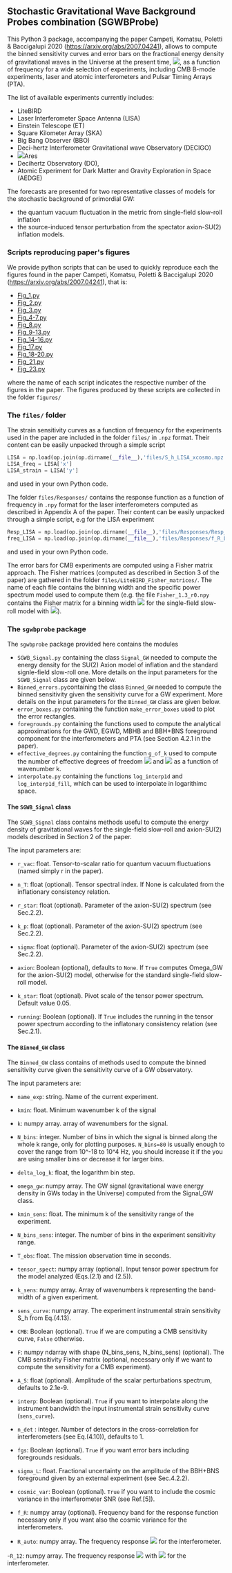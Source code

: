 ## Stochastic Gravitational Wave Background Probes combination (SGWBProbe)

This Python 3 package, accompanying the paper Campeti, Komatsu, Poletti & Baccigalupi 2020 (https://arxiv.org/abs/2007.04241), allows to compute the binned sensitivity curves and error bars on the fractional
energy density of gravitational waves in the Universe at the present time, <img src="https://render.githubusercontent.com/render/math?math=\Omega_{GW} h^2">, as a function of frequency for a wide selection of experiments, including CMB B-mode experiments, laser and atomic interferometers and Pulsar Timing Arrays (PTA).  

The list of available experiments currently includes:
- LiteBIRD 
- Laser Interferometer Space Antenna (LISA)
- Einstein Telescope (ET)
- Square Kilometer Array (SKA)
- Big Bang Observer (BBO)
- Deci-hertz Interferometer Gravitational wave Observatory (DECIGO)
- <img src="https://render.githubusercontent.com/render/math?math=\mu">Ares
- Decihertz Observatory (DO),
- Atomic Experiment for Dark Matter and Gravity Exploration in Space (AEDGE)

The forecasts are presented for two representative classes of models for the stochastic background of primordial GW:
- the quantum vacuum fluctuation in the metric from single-field slow-roll inflation 
- the source-induced tensor perturbation from the spectator axion-SU(2) inflation models. 

### Scripts reproducing paper's figures 
We provide python scripts that can be used to quickly reproduce each the figures found in the paper Campeti, Komatsu, Poletti & Baccigalupi 2020 (https://arxiv.org/abs/2007.04241), that is:

- [Fig_1.py](https://github.com/pcampeti/SGWBProbe/blob/main/Fig_1.py)
- [Fig_2.py](https://github.com/pcampeti/SGWBProbe/blob/main/Fig_2.py)
- [Fig_3.py](https://github.com/pcampeti/SGWBProbe/blob/main/Fig_3.py)
- [Fig_4-7.py](https://github.com/pcampeti/SGWBProbe/blob/main/Fig_4-7.py)
- [Fig_8.py](https://github.com/pcampeti/SGWBProbe/blob/main/Fig_8.py)
- [Fig_9-13.py](https://github.com/pcampeti/SGWBProbe/blob/main/Fig_9-13.py)
- [Fig_14-16.py](https://github.com/pcampeti/SGWBProbe/blob/main/Fig_14-16.py)
- [Fig_17.py](https://github.com/pcampeti/SGWBProbe/blob/main/Fig_17.py)
- [Fig_18-20.py](https://github.com/pcampeti/SGWBProbe/blob/main/Fig_18-20.py)
- [Fig_21.py](https://github.com/pcampeti/SGWBProbe/blob/main/Fig_21.py)
- [Fig_23.py](https://github.com/pcampeti/SGWBProbe/blob/main/Fig_23.py)

where the name of each script indicates the respective number of the figures in the paper.
The figures produced by these scripts are collected in the folder `figures/`


### The `files/` folder
The strain sensitivity curves as a function of frequency for the experiments used in the paper are included in the folder `files/` in `.npz` format.
Their content can be easily unpacked through a simple script 
```python
LISA = np.load(op.join(op.dirname(__file__),'files/S_h_LISA_xcosmo.npz'))
LISA_freq = LISA['x']
LISA_strain = LISA['y']
```
and used in your own Python code.

The folder `files/Responses/` contains the response function as a function of frequency in `.npy` format for the laser interferometers computed as described in Appendix A of the paper. Their content can be easily unpacked through a simple script, e.g for the LISA experiment
```python
Resp_LISA = np.load(op.join(op.dirname(__file__),'files/Responses/Resp_LISA.npy'))
freq_LISA = np.load(op.join(op.dirname(__file__),'files/Responses/f_R_LISA.npy'))
```
and used in your own Python code.


The error bars for CMB experiments are computed using a Fisher matrix approach. The Fisher matrices (computed as described in Section 3 of the paper) are gathered in the folder `files/LiteBIRD_Fisher_matrices/`. 
The name of each file contains the binning width and the specific power spectrum model used to compute them (e.g. the file `Fisher_1.3_r0.npy` contains the Fisher matrix for a binning width <img src="https://render.githubusercontent.com/render/math?math=\Delta\ln k = 1.3"> for the single-field slow-roll model with <img src="https://render.githubusercontent.com/render/math?math=\r=0">).


### The `sgwbprobe` package
The `sgwbprobe` package provided here contains the modules
- `SGWB_Signal.py` containing the class `Signal_GW` needed to compute the energy density 
for the SU(2) Axion model of inflation and the standard signle-field slow-roll 
one. More details on the input parameters for the `SGWB_Signal` class are given below.
- `Binned_errors.py`containing the class `Binned_GW` needed to compute the binned 
sensitivity given the sensitivity curve for a GW experiment. More details on the input parameters for the `Binned_GW` class are given below.
- `error_boxes.py` containing the function `make_error_boxes` used to plot the error 
rectangles.
- `foregrounds.py` containing the functions used to compute the analytical 
approximations for the GWD, EGWD, MBHB and BBH+BNS foreground component for the
interferometers and PTA (see Section 4.2.1 in the paper).
- `effective_degrees.py` containing the function `g_of_k` used to compute the number of 
effective degrees of freedom <img src="https://render.githubusercontent.com/render/math?math=g_{*rho}"> and <img src="https://render.githubusercontent.com/render/math?math=g_{*s}"> as a function of 
wavenumber k.
- `interpolate.py` containing the functions `log_interp1d` and `log_interp1d_fill`, which can 
be used to interpolate in logarithimc space.

#### The `SGWB_Signal` class
The `SGWB_Signal` class contains methods useful to compute the energy density of gravitational 
waves for the single-field slow-roll and axion-SU(2) models described in 
Section 2 of the paper.

 The input parameters are:   
 - `r_vac`: float. Tensor-to-scalar ratio for quantum vacuum fluctuations (named simply r
        in the paper).
        
 - `n_T`: float (optional). Tensor spectral index. If None is calculated from the
        inflationary consistency relation.
        
 - `r_star`: float (optional). Parameter of the axion-SU(2) spectrum (see Sec.2.2).   
        
 - `k_p`: float (optional). Parameter of the axion-SU(2) spectrum (see Sec.2.2).
        
 - `sigma`: float (optional). Parameter of the axion-SU(2) spectrum (see Sec.2.2).
        
 - `axion`: Boolean (optional), defaults to `None`. If `True` computes Omega_GW for the axion-SU(2) model, otherwise for the
        standard single-field slow-roll model.
        
 - `k_star`: float (optional). Pivot scale of the tensor power spectrum. Default value 0.05.
        
 - `running`: Boolean (optional). If `True` includes the running in the tensor power spectrum according to
        the inflatonary consistency relation (see Sec.2.1).

#### The `Binned_GW` class
The `Binned_GW` class contains of methods used to compute the binned sensitivity curve given the sensitivity curve of a GW observatory.

The input parameters are:
- `name_exp`: string. 
            Name of the current experiment. 
            
- `kmin`: float.
            Minimum wavenumber k of the signal  
            
- `k`: numpy array.
            array of wavenumbers for the signal.
            
- `N_bins`: integer.
            Number of bins in which the signal is binned along the whole k 
            range, only for plotting purposes. `N_bins=80` is usually enough to
            cover the range from 10^-18 to 10^4 Hz, you should increase it if
            the you are using smaller bins or decrease it for larger bins.
            
- `delta_log_k`: float, the logarithm bin step.
        
- `omega_gw`: numpy array.
            The GW signal (gravitational wave energy density in GWs today in 
            the Universe) computed from the Signal_GW class.
            
- `kmin_sens`: float.
            The minimum k of the sensitivity range of the experiment.
            
- `N_bins_sens`: integer. 
            The number of bins in the experiment sensitivity range.
            
- `T_obs`: float. 
            The mission observation time in seconds.
            
- `tensor_spect`: numpy array (optional). 
            Input tensor power spectrum for the model analyzed (Eqs.(2.1) 
            and (2.5)).
            
- `k_sens`: numpy array.
            Array of wavenumbers k representing the band-width of a 
            given experiment.
            
- `sens_curve`: numpy  array. 
            The experiment instrumental strain sensitivity S_h from Eq.(4.13). 
            
- `CMB`: Boolean (optional). 
            `True` if we are computing a CMB sensitivity curve, `False` otherwise.
            
- `F`: numpy ndarray with shape (N_bins_sens, N_bins_sens) (optional). 
            The CMB sensitivity Fisher matrix (optional, necessary only if we 
            want to compute the sensitivity for a CMB experiment).
            
- `A_S`: float (optional).
            Amplitude of the scalar perturbations spectrum, defaults to 
            2.1e-9.
            
- `interp`: Boolean (optional). 
            `True` if you want to interpolate along the instrument bandwidth the 
            input instrumental strain sensitivity 
            curve (`sens_curve`).
            
- `n_det` : integer. 
            Number of detectors in the cross-correlation for interferometers 
            (see Eq.(4.10)), defaults to 1.
            
- `fgs`: Boolean (optional). 
            `True` if you want error bars including foregrounds residuals.
            
- `sigma_L`: float. 
            Fractional uncertainty on the amplitude of the BBH+BNS foreground 
            given by an external experiment (see Sec.4.2.2).
            
- `cosmic_var`: Boolean (optional). 
            `True` if you want to include the cosmic variance in the 
            interferometer SNR (see Ref.[5]).
            
- `f_R`: numpy array (optional).
            Frequency band for the response function necessary only if you want
            also the cosmic variance for the interferometers. 
            
- `R_auto`: numpy array.
            The frequency response <img src="https://render.githubusercontent.com/render/math?math=R_{II}"> for the interferometer.
            
-`R_12`: numpy array. 
            The frequency response <img src="https://render.githubusercontent.com/render/math?math=R_{IJ}"> with <img src="https://render.githubusercontent.com/render/math?math=I<J"> for the interferometer.

